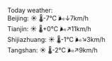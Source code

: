 Today weather:  
Beijing: ☀️ 🌡️-7°C 🌬️↓7km/h  
Tianjin: ☀️ 🌡️+0°C 🌬️↗11km/h  
Shijiazhuang: ☀️ 🌡️-1°C 🌬️↘3km/h  
Tangshan: ☀️ 🌡️-2°C 🌬️↗9km/h  
